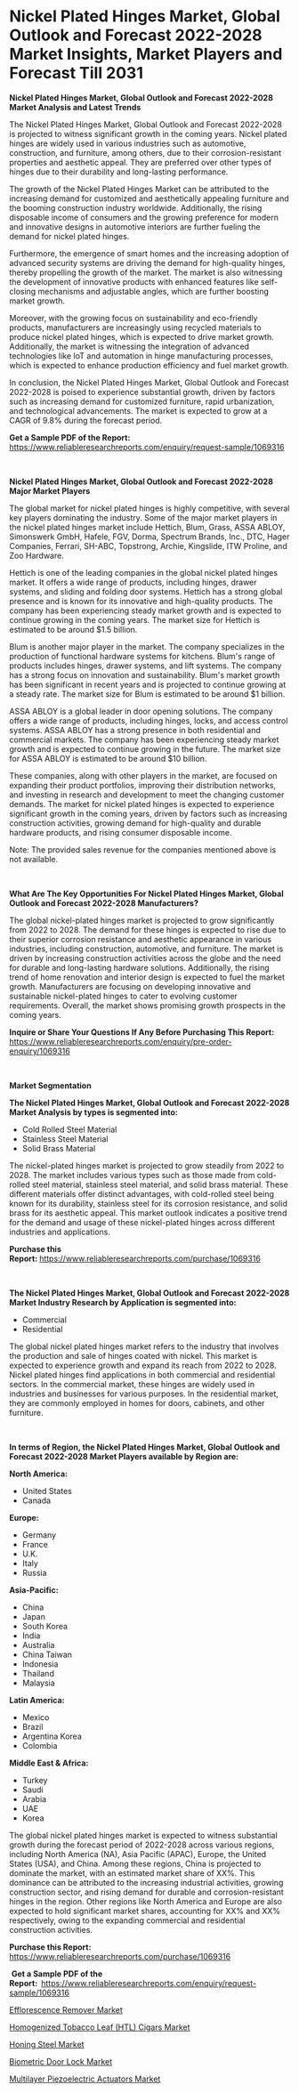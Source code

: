 <p><h1>Nickel Plated Hinges Market, Global Outlook and Forecast 2022-2028 Market Insights, Market Players and Forecast Till 2031</h1></p><p><strong>Nickel Plated Hinges Market, Global Outlook and Forecast 2022-2028 Market Analysis and Latest Trends</strong></p>
<p><p>The Nickel Plated Hinges Market, Global Outlook and Forecast 2022-2028 is projected to witness significant growth in the coming years. Nickel plated hinges are widely used in various industries such as automotive, construction, and furniture, among others, due to their corrosion-resistant properties and aesthetic appeal. They are preferred over other types of hinges due to their durability and long-lasting performance.</p><p>The growth of the Nickel Plated Hinges Market can be attributed to the increasing demand for customized and aesthetically appealing furniture and the booming construction industry worldwide. Additionally, the rising disposable income of consumers and the growing preference for modern and innovative designs in automotive interiors are further fueling the demand for nickel plated hinges.</p><p>Furthermore, the emergence of smart homes and the increasing adoption of advanced security systems are driving the demand for high-quality hinges, thereby propelling the growth of the market. The market is also witnessing the development of innovative products with enhanced features like self-closing mechanisms and adjustable angles, which are further boosting market growth.</p><p>Moreover, with the growing focus on sustainability and eco-friendly products, manufacturers are increasingly using recycled materials to produce nickel plated hinges, which is expected to drive market growth. Additionally, the market is witnessing the integration of advanced technologies like IoT and automation in hinge manufacturing processes, which is expected to enhance production efficiency and fuel market growth.</p><p>In conclusion, the Nickel Plated Hinges Market, Global Outlook and Forecast 2022-2028 is poised to experience substantial growth, driven by factors such as increasing demand for customized furniture, rapid urbanization, and technological advancements. The market is expected to grow at a CAGR of 9.8% during the forecast period.</p></p>
<p><strong>Get a Sample PDF of the Report:&nbsp;</strong> <a href="https://www.reliableresearchreports.com/enquiry/request-sample/1069316">https://www.reliableresearchreports.com/enquiry/request-sample/1069316</a></p>
<p>&nbsp;</p>
<p><strong>Nickel Plated Hinges Market, Global Outlook and Forecast 2022-2028 Major Market Players</strong></p>
<p><p>The global market for nickel plated hinges is highly competitive, with several key players dominating the industry. Some of the major market players in the nickel plated hinges market include Hettich, Blum, Grass, ASSA ABLOY, Simonswerk GmbH, Hafele, FGV, Dorma, Spectrum Brands, Inc., DTC, Hager Companies, Ferrari, SH-ABC, Topstrong, Archie, Kingslide, ITW Proline, and Zoo Hardware.</p><p>Hettich is one of the leading companies in the global nickel plated hinges market. It offers a wide range of products, including hinges, drawer systems, and sliding and folding door systems. Hettich has a strong global presence and is known for its innovative and high-quality products. The company has been experiencing steady market growth and is expected to continue growing in the coming years. The market size for Hettich is estimated to be around $1.5 billion.</p><p>Blum is another major player in the market. The company specializes in the production of functional hardware systems for kitchens. Blum's range of products includes hinges, drawer systems, and lift systems. The company has a strong focus on innovation and sustainability. Blum's market growth has been significant in recent years and is projected to continue growing at a steady rate. The market size for Blum is estimated to be around $1 billion.</p><p>ASSA ABLOY is a global leader in door opening solutions. The company offers a wide range of products, including hinges, locks, and access control systems. ASSA ABLOY has a strong presence in both residential and commercial markets. The company has been experiencing steady market growth and is expected to continue growing in the future. The market size for ASSA ABLOY is estimated to be around $10 billion.</p><p>These companies, along with other players in the market, are focused on expanding their product portfolios, improving their distribution networks, and investing in research and development to meet the changing customer demands. The market for nickel plated hinges is expected to experience significant growth in the coming years, driven by factors such as increasing construction activities, growing demand for high-quality and durable hardware products, and rising consumer disposable income.</p><p>Note: The provided sales revenue for the companies mentioned above is not available.</p></p>
<p>&nbsp;</p>
<p><strong>What Are The Key Opportunities For Nickel Plated Hinges Market, Global Outlook and Forecast 2022-2028 Manufacturers?</strong></p>
<p><p>The global nickel-plated hinges market is projected to grow significantly from 2022 to 2028. The demand for these hinges is expected to rise due to their superior corrosion resistance and aesthetic appearance in various industries, including construction, automotive, and furniture. The market is driven by increasing construction activities across the globe and the need for durable and long-lasting hardware solutions. Additionally, the rising trend of home renovation and interior design is expected to fuel the market growth. Manufacturers are focusing on developing innovative and sustainable nickel-plated hinges to cater to evolving customer requirements. Overall, the market shows promising growth prospects in the coming years.</p></p>
<p><strong>Inquire or Share Your Questions If Any Before Purchasing This Report:</strong> <a href="https://www.reliableresearchreports.com/enquiry/pre-order-enquiry/1069316">https://www.reliableresearchreports.com/enquiry/pre-order-enquiry/1069316</a></p>
<p>&nbsp;</p>
<p><strong>Market Segmentation</strong></p>
<p><strong>The Nickel Plated Hinges Market, Global Outlook and Forecast 2022-2028 Market Analysis by types is segmented into:</strong></p>
<p><ul><li>Cold Rolled Steel Material</li><li>Stainless Steel Material</li><li>Solid Brass Material</li></ul></p>
<p><p>The nickel-plated hinges market is projected to grow steadily from 2022 to 2028. The market includes various types such as those made from cold-rolled steel material, stainless steel material, and solid brass material. These different materials offer distinct advantages, with cold-rolled steel being known for its durability, stainless steel for its corrosion resistance, and solid brass for its aesthetic appeal. This market outlook indicates a positive trend for the demand and usage of these nickel-plated hinges across different industries and applications.</p></p>
<p><strong>Purchase this Report:&nbsp;</strong><a href="https://www.reliableresearchreports.com/purchase/1069316">https://www.reliableresearchreports.com/purchase/1069316</a></p>
<p>&nbsp;</p>
<p><strong>The Nickel Plated Hinges Market, Global Outlook and Forecast 2022-2028 Market Industry Research by Application is segmented into:</strong></p>
<p><ul><li>Commercial</li><li>Residential</li></ul></p>
<p><p>The global nickel plated hinges market refers to the industry that involves the production and sale of hinges coated with nickel. This market is expected to experience growth and expand its reach from 2022 to 2028. Nickel plated hinges find applications in both commercial and residential sectors. In the commercial market, these hinges are widely used in industries and businesses for various purposes. In the residential market, they are commonly employed in homes for doors, cabinets, and other furniture.</p></p>
<p>&nbsp;</p>
<p><strong>In terms of Region, the Nickel Plated Hinges Market, Global Outlook and Forecast 2022-2028 Market Players available by Region are:</strong></p>
<p>
    <p> <strong> North America: </strong>
        <ul>
            <li>United States</li>
            <li>Canada</li>
        </ul>
        </p> 
    <p> <strong> Europe: </strong>
        <ul>
            <li>Germany</li>
            <li>France</li>
            <li>U.K.</li>
            <li>Italy</li>
            <li>Russia</li>
        </ul>
        </p> 
    <p> <strong> Asia-Pacific: </strong>
        <ul>
            <li>China</li>
            <li>Japan</li>
            <li>South Korea</li>
            <li>India</li>
            <li>Australia</li>
            <li>China Taiwan</li>
            <li>Indonesia</li>
            <li>Thailand</li>
            <li>Malaysia</li>
        </ul>
        </p> 
    <p> <strong> Latin America: </strong>
        <ul>
            <li>Mexico</li>
            <li>Brazil</li>
            <li>Argentina Korea</li>
            <li>Colombia</li>
        </ul>
        </p> 
    <p> <strong> Middle East & Africa: </strong>
        <ul>
            <li>Turkey</li>
            <li>Saudi</li>
            <li>Arabia</li>
            <li>UAE</li>
            <li>Korea</li>
        </ul>
    </p>
    </p>
<p><p>The global nickel plated hinges market is expected to witness substantial growth during the forecast period of 2022-2028 across various regions, including North America (NA), Asia Pacific (APAC), Europe, the United States (USA), and China. Among these regions, China is projected to dominate the market, with an estimated market share of XX%. This dominance can be attributed to the increasing industrial activities, growing construction sector, and rising demand for durable and corrosion-resistant hinges in the region. Other regions like North America and Europe are also expected to hold significant market shares, accounting for XX% and XX% respectively, owing to the expanding commercial and residential construction activities.</p></p>
<p><strong>Purchase this Report: </strong><a href="https://www.reliableresearchreports.com/purchase/1069316">https://www.reliableresearchreports.com/purchase/1069316</a></p>
<p>&nbsp;<strong>Get a Sample PDF of the Report:&nbsp;&nbsp;</strong><a href="https://www.reliableresearchreports.com/enquiry/request-sample/1069316">https://www.reliableresearchreports.com/enquiry/request-sample/1069316</a></p>
<p><strong></strong></p>
<p><p><a href="https://medium.com/@timothywilliamson1992/efflorescence-remover-market-exploring-market-share-market-trends-and-future-growth-88b4fd0ebac0">Efflorescence Remover Market</a></p><p><a href="https://github.com/nathandecarvalho/Market-Research-Report-List-1/blob/main/homogenized-tobacco-leaf-htl-cigars-market.md">Homogenized Tobacco Leaf (HTL) Cigars Market</a></p><p><a href="https://github.com/mauripalmi/Market-Research-Report-List-1/blob/main/honing-steel-market.md">Honing Steel Market</a></p><p><a href="https://medium.com/@timothywilliamson1992/biometric-door-lock-market-size-market-outlook-and-market-forecast-2024-to-2031-dbac77dd6610">Biometric Door Lock Market</a></p><p><a href="https://medium.com/@emilywong49/multilayer-piezoelectric-actuators-nbsp-market-focuses-on-market-share-size-and-projected-forecast-71b94aac9461">Multilayer Piezoelectric Actuators Market</a></p></p>